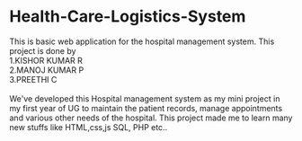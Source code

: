 # Health-Care-Logistics-System
This is basic web application for the hospital management system.
This project is done by
<br>
  1.KISHOR KUMAR R<br>
  2.MANOJ KUMAR P<br>
  3.PREETHI C<br>
 <br>
We've developed this Hospital management system as my mini project in my first year of UG to maintain the patient records, manage appointments and various other needs of the hospital. This project made me to learn many new stuffs like HTML,css,js SQL, PHP etc.. 
